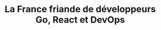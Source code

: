 ---
layout: post
title: "La France friande de développeurs Go, React et DevOps"
link: "https://www.lemondeinformatique.fr/actualites/lire-la-france-friande-de-developpeurs-go-react-et-devops-74466.html"
canonical: "lemondeinformatique.fr"
tags: [devops, go, react, lemondeinformatique.fr]
excerpt: "L'an dernier, les développeurs maîtrisant les technologies Go, React et l'approche DevOps ont été les plus courtisés que la moyenne par les entreprises françaises, indique une étude réalisée par le site de recrutement Hired. A l'inverse, les compétences autour d'iOS, de .Net et d'Android sont de moins en moins demandées."
comments: true
---